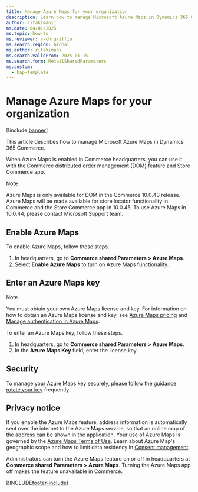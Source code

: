 ```yaml
---
title: Manage Azure Maps for your organization
description: Learn how to manage Microsoft Azure Maps in Dynamics 365 Commerce.
author: ritakimani1
ms.date: 04/01/2025
ms.topic: how-to
ms.reviewer: v-chrgriffin
ms.search.region: Global
ms.author: ritakimani
ms.search.validFrom: 2025-01-15
ms.search.form: RetailSharedParameters
ms.custom: 
  - bap-template
---
```


# Manage Azure Maps for your organization

[!include [banner](../includes/banner.md)]

This article describes how to manage Microsoft Azure Maps in Dynamics 365 Commerce.

When Azure Maps is enabled in Commerce headquarters, you can use it with the Commerce distributed order management (DOM) feature and Store Commerce app.

> [!NOTE]
> Azure Maps is only available for DOM in the Commerce 10.0.43 release. Azure Maps will be made available for store locator functionality in Commerce and the Store Commerce app in 10.0.45. To use Azure Maps in 10.0.44, please contact Microsoft Support team.

## Enable Azure Maps

To enable Azure Maps, follow these steps.

1. In headquarters, go to **Commerce shared Parameters \> Azure Maps**.
1. Select **Enable Azure Maps** to turn on Azure Maps functionality.

## Enter an Azure Maps key

> [!NOTE]
> You must obtain your own Azure Maps license and key. For information on how to obtain an Azure Maps license and key, see [Azure Maps pricing](https://azure.microsoft.com/pricing/details/azure-maps/) and [Manage authentication in Azure Maps](/azure/azure-maps/how-to-manage-authentication).

To enter an Azure Maps key, follow these steps.

1. In headquarters, go to **Commerce shared Parameters \> Azure Maps**.
1. In the **Azure Maps Key** field, enter the license key.

## Security

To manage your Azure Maps key securely, please follow the guidance [rotate your key](https://learn.microsoft.com/en-us/azure/azure-maps/how-to-manage-authentication#manage-and-rotate-shared-keys) frequently.

## Privacy notice

If you enable the Azure Maps feature, address information is automatically sent over the internet to the Azure Maps service, so that an online map of the address can be shown in the application. Your use of Azure Maps is governed by the [Azure Maps Terms of Use](https://azure.microsoft.com/support/legal/). Learn about Azure Map's geographic scope and how to limit data residency in [Consent management](/azure/azure-maps/consent-management).

Administrators can turn the Azure Maps feature on or off in headquarters at **Commerce shared Parameters \> Azure Maps**. Turning the Azure Maps app off makes the feature unavailable in Commerce.

[!INCLUDE[footer-include](../../includes/footer-banner.md)]
